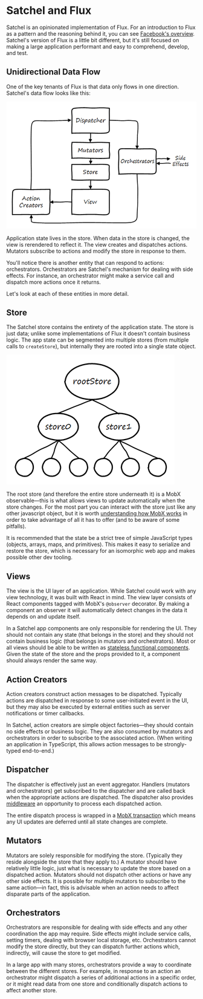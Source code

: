 # Satchel and Flux

Satchel is an opinionated implementation of Flux.
For an introduction to Flux as a pattern and the reasoning behind it, you can see [Facebook's overview](https://facebook.github.io/flux/docs/overview.html).
Satchel's version of Flux is a little bit different, but it's still focused on making a large application performant and easy to comprehend, develop, and test.

## Unidirectional Data Flow

One of the key tenants of Flux is that data only flows in one direction.
Satchel's data flow looks like this:

![Satchel's unidirectional dataflow](dataflow.png)

Application state lives in the store.
When data in the store is changed, the view is rerendered to reflect it.
The view creates and dispatches actions.
Mutators subscribe to actions and modify the store in response to them.

You'll notice there is another entity that can respond to actions: orchestrators.
Orchestrators are Satchel's mechanism for dealing with side effects.
For instance, an orchestrator might make a service call and dispatch more actions once it returns.

Let's look at each of these entities in more detail.

## Store

The Satchel store contains the entirety of the application state.
The store is just data; unlike some implementations of Flux it doesn't contain business logic.
The app state can be segmented into multiple stores (from multiple calls to `createStore`), but internally they are rooted into a single state object.

![Satchel's state tree](state-tree.png)

The root store (and therefore the entire store underneath it) is a MobX observable—this is what allows views to update automatically when the store changes.
For the most part you can interact with the store just like any other javascript object, but it is worth [understanding how MobX works](https://mobxjs.github.io/mobx/index.html) in order to take advantage of all it has to offer (and to be aware of some pitfalls).

It is recommended that the state be a strict tree of simple JavaScript types (objects, arrays, maps, and primitives).
This makes it easy to serialize and restore the store, which is necessary for an isomorphic web app and makes possible other dev tooling.

## Views

The view is the UI layer of an application.
While Satchel could work with any view technology, it was built with React in mind.
The view layer consists of React components tagged with MobX's `@observer` decorator.
By making a component an observer it will automatically detect changes in the data it depends on and update itself.

In a Satchel app components are only responsible for rendering the UI.
They should not contain any state (that belongs in the store) and they should not contain business logic (that belongs in mutators and orchestrators).
Most or all views should be able to be written as [stateless functional components](https://facebook.github.io/react/docs/reusable-components.html#stateless-functions).
Given the state of the store and the props provided to it, a component should always render the same way.

## Action Creators

Action creators construct action messages to be dispatched.
Typically actions are dispatched in response to some user-initiated event in the UI, but they may also be executed by external entities such as server notifications or timer callbacks.

In Satchel, action creators are simple object factories—they should contain no side effects or business logic.
They are also consumed by mutators and orchestrators in order to subscribe to the associated action.
(When writing an application in TypeScript, this allows action messages to be strongly-typed end-to-end.)

## Dispatcher

The dispatcher is effectively just an event aggregator.
Handlers (mutators and orchestrators) get subscribed to the dispatcher and are called back when the appropriate actions are dispatched.
The dispatcher also provides [middleware](usage/middleware.md) an opportunity to process each dispatched action.

The entire dispatch process is wrapped in a [MobX transaction](https://mobxjs.github.io/mobx/refguide/transaction.html) which means any UI updates are deferred until all state changes are complete.

## Mutators

Mutators are solely responsible for modifying the store.
(Typically they reside alongside the store that they apply to.)
A mutator should have relatively little logic, just what is necessary to update the store based on a dispatched action.
Mutators should not dispatch other actions or have any other side effects.
It is possible for multiple mutators to subscribe to the same action—in fact, this is advisable when an action needs to affect disparate parts of the application.

## Orchestrators

Orchestrators are responsible for dealing with side effects and any other coordination the app may require.
Side effects might include service calls, setting timers, dealing with browser local storage, etc.
Orchestrators cannot modify the store directly, but they can dispatch further actions which, indirectly, will cause the store to get modified.

In a large app with many stores, orchestrators provide a way to coordinate between the different stores.
For example, in response to an action an orchestrator might dispatch a series of additional actions in a specific order, or it might read data from one store and conditionally dispatch actions to affect another store.
